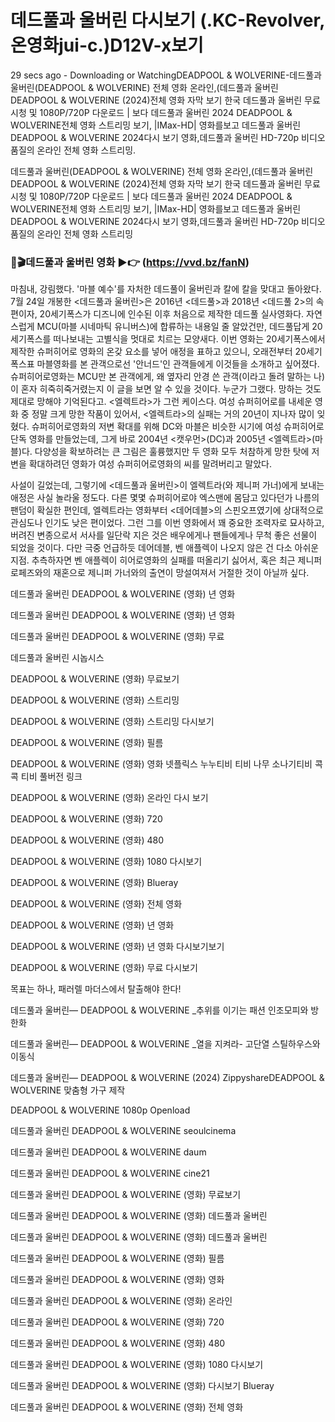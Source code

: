 # 데드풀과 울버린 다시보기 (.KC-Revolver,온영화jui-c.)D12V-x보기

29 secs ago - Downloading or WatchingDEADPOOL & WOLVERINE-데드풀과 울버린(DEADPOOL & WOLVERINE) 전체 영화 온라인,(데드풀과 울버린 DEADPOOL & WOLVERINE (2024)전체 영화 자막 보기 한국 데드풀과 울버린 무료 시청 및 1080P/720P 다운로드 | 보다 데드풀과 울버린 2024 DEADPOOL & WOLVERINE전체 영화 스트리밍 보기, |IMax-HD| 영화를보고 데드풀과 울버린 DEADPOOL & WOLVERINE 2024다시 보기 영화,데드풀과 울버린 HD-720p 비디오 품질의 온라인 전체 영화 스트리밍.</I></b></p>
데드풀과 울버린(DEADPOOL & WOLVERINE) 전체 영화 온라인,(데드풀과 울버린 DEADPOOL & WOLVERINE (2024)전체 영화 자막 보기 한국 데드풀과 울버린 무료 시청 및 1080P/720P 다운로드 | 보다 데드풀과 울버린 2024 DEADPOOL & WOLVERINE전체 영화 스트리밍 보기, |IMax-HD| 영화를보고 데드풀과 울버린 DEADPOOL & WOLVERINE 2024다시 보기 영화,데드풀과 울버린 HD-720p 비디오 품질의 온라인 전체 영화 스트리밍</h1>


### 🔴🎬데드풀과 울버린 영화  ▶️👉 (https://vvd.bz/fanN)


마침내, 강림했다. '마블 예수'를 자처한 데드풀이 울버린과 칼에 칼을 맞대고 돌아왔다. 7월 24일 개봉한 <데드풀과 울버린>은 2016년 <데드풀>과 2018년 <데드풀 2>의 속편이자, 20세기폭스가 디즈니에 인수된 이후 처음으로 제작한 데드풀 실사영화다. 자연스럽게 MCU(마블 시네마틱 유니버스)에 합류하는 내용일 줄 알았건만, 데드풀답게 20세기폭스를 떠나보내는 고별식을 멋대로 치르는 모양새다. 이번 영화는 20세기폭스에서 제작한 슈퍼히어로 영화의 온갖 요소를 넣어 애정을 표하고 있으니, 오래전부터 20세기폭스표 마블영화를 본 관객으로선 '안너드'인 관객들에게 이것들을 소개하고 싶어졌다. 슈퍼히어로영화는 MCU만 본 관객에게, 왜 옆자리 안경 쓴 관객(이라고 돌려 말하는 나)이 혼자 히죽히죽거렸는지 이 글을 보면 알 수 있을 것이다.  누군가 그랬다. 망하는 것도 제대로 망해야 기억된다고. <엘렉트라>가 그런 케이스다. 여성 슈퍼히어로를 내세운 영화 중 정말 크게 망한 작품이 있어서, <엘렉트라>의 실패는 거의 20년이 지나자 많이 잊혔다. 슈퍼히어로영화의 저변 확대를 위해 DC와 마블은 비슷한 시기에 여성 슈퍼히어로 단독 영화를 만들었는데, 그게 바로 2004년 <캣우먼>(DC)과 2005년 <엘렉트라>(마블)다. 다양성을 확보하려는 큰 그림은 훌륭했지만 두 영화 모두 처참하게 망한 탓에 저변을 확대하려던 영화가 여성 슈퍼히어로영화의 씨를 말려버리고 말았다.

​사설이 길었는데, 그렇기에 <데드풀과 울버린>이 엘렉트라(와 제니퍼 가너)에게 보내는 애정은 사실 놀라울 정도다. 다른 몇몇 슈퍼히어로야 엑스맨에 몸담고 있다던가 나름의 팬덤이 확실한 편인데, 엘렉트라는 영화부터 <데어데블>의 스핀오프였기에 상대적으로 관심도나 인기도 낮은 편이었다. 그런 그를 이번 영화에서 꽤 중요한 조력자로 묘사하고, 버려진 변종으로서 서사를 일단락 지은 것은 배우에게나 팬들에게나 무척 좋은 선물이 되었을 것이다. 다만 극중 언급하듯 데어데블, 벤 애플렉이 나오지 않은 건 다소 아쉬운 지점. 추측하자면 벤 애플렉이 히어로영화의 실패를 떠올리기 싫어서, 혹은 최근 제니퍼 로페즈와의 재혼으로 제니퍼 가너와의 출연이 망설여져서 거절한 것이 아닐까 싶다.  

데드풀과 울버린 DEADPOOL & WOLVERINE (영화) 년 영화



데드풀과 울버린 DEADPOOL & WOLVERINE (영화) 년 영화



데드풀과 울버린 DEADPOOL & WOLVERINE (영화) 무료


데드풀과 울버린 시놉시스  



DEADPOOL & WOLVERINE (영화) 무료보기



DEADPOOL & WOLVERINE (영화) 스트리밍



DEADPOOL & WOLVERINE (영화) 스트리밍 다시보기



DEADPOOL & WOLVERINE (영화) 필름



DEADPOOL & WOLVERINE (영화) 영화 넷플릭스 누누티비 티비 나무 소나기티비 콕콕 티비 풀버전 링크



DEADPOOL & WOLVERINE (영화) 온라인 다시 보기



DEADPOOL & WOLVERINE (영화) 720



DEADPOOL & WOLVERINE (영화) 480



DEADPOOL & WOLVERINE (영화) 1080 다시보기



DEADPOOL & WOLVERINE (영화) Blueray



DEADPOOL & WOLVERINE (영화) 전체 영화



DEADPOOL & WOLVERINE (영화) 년 영화



DEADPOOL & WOLVERINE (영화) 년 영화 다시보기보기



DEADPOOL & WOLVERINE (영화) 무료 다시보기



목표는 하나, 패러렐 마더스에서 탈출해야 한다!



데드풀과 울버린— DEADPOOL & WOLVERINE _추위를 이기는 패션 인조모피와 방한화



데드풀과 울버린— DEADPOOL & WOLVERINE _열을 지켜라- 고단열 스틸하우스와 이동식



데드풀과 울버린— DEADPOOL & WOLVERINE (2024) ZippyshareDEADPOOL & WOLVERINE 맞춤형 가구 제작



DEADPOOL & WOLVERINE 1080p Openload



데드풀과 울버린 DEADPOOL & WOLVERINE seoulcinema



데드풀과 울버린 DEADPOOL & WOLVERINE daum



데드풀과 울버린 DEADPOOL & WOLVERINE cine21



데드풀과 울버린 DEADPOOL & WOLVERINE (영화) 무료보기



데드풀과 울버린 DEADPOOL & WOLVERINE (영화) 데드풀과 울버린



데드풀과 울버린 DEADPOOL & WOLVERINE (영화) 데드풀과 울버린



데드풀과 울버린 DEADPOOL & WOLVERINE (영화) 필름



데드풀과 울버린 DEADPOOL & WOLVERINE (영화) 영화



데드풀과 울버린 DEADPOOL & WOLVERINE (영화) 온라인



데드풀과 울버린 DEADPOOL & WOLVERINE (영화) 720



데드풀과 울버린 DEADPOOL & WOLVERINE (영화) 480



데드풀과 울버린 DEADPOOL & WOLVERINE (영화) 1080 다시보기



데드풀과 울버린 DEADPOOL & WOLVERINE (영화) 다시보기 Blueray



데드풀과 울버린 DEADPOOL & WOLVERINE (영화) 전체 영화
